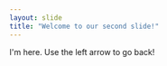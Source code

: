 ```yaml
---
layout: slide
title: "Welcome to our second slide!"
---
```

I'm here.
Use the left arrow to go back!
